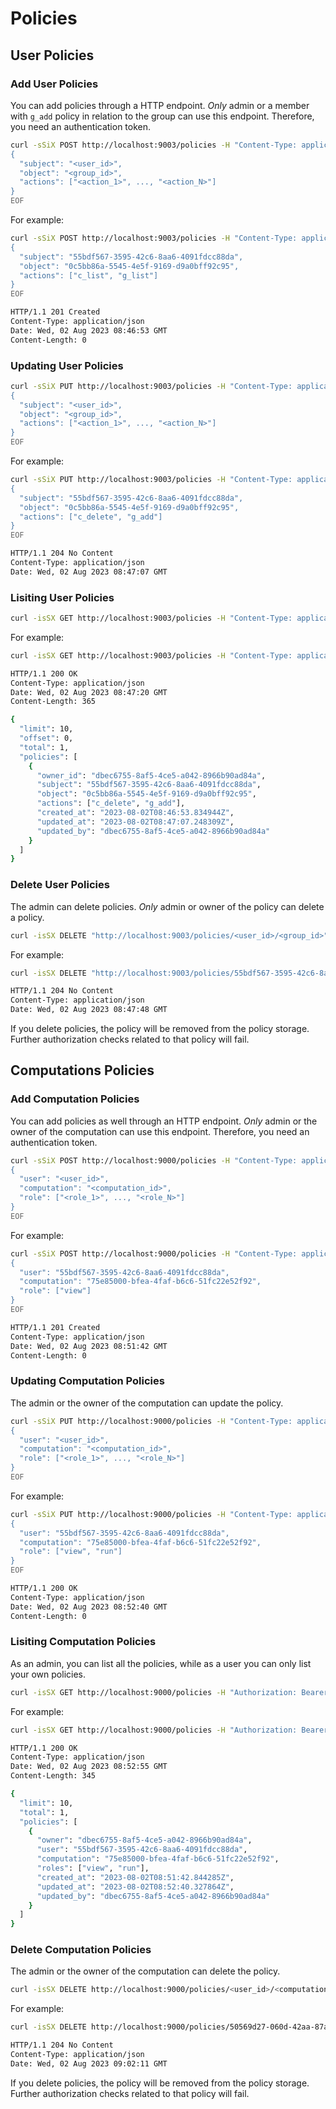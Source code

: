 # Policies

## User Policies

### Add User Policies

You can add policies through a HTTP endpoint. _Only_ admin or a member with `g_add` policy in relation to the group can use this endpoint. Therefore, you need an authentication token.

```bash
curl -sSiX POST http://localhost:9003/policies -H "Content-Type: application/json" -H "Authorization: Bearer <user_token>" -d @- << EOF
{
  "subject": "<user_id>",
  "object": "<group_id>",
  "actions": ["<action_1>", ..., "<action_N>"]
}
EOF
```

For example:

```bash
curl -sSiX POST http://localhost:9003/policies -H "Content-Type: application/json" -H "Authorization: Bearer <user_token>" -d @- << EOF
{
  "subject": "55bdf567-3595-42c6-8aa6-4091fdcc88da",
  "object": "0c5bb86a-5545-4e5f-9169-d9a0bff92c95",
  "actions": ["c_list", "g_list"]
}
EOF

HTTP/1.1 201 Created
Content-Type: application/json
Date: Wed, 02 Aug 2023 08:46:53 GMT
Content-Length: 0
```

### Updating User Policies

```bash
curl -sSiX PUT http://localhost:9003/policies -H "Content-Type: application/json" -H "Authorization: Bearer <user_token>" -d @- << EOF
{
  "subject": "<user_id>",
  "object": "<group_id>",
  "actions": ["<action_1>", ..., "<action_N>"]
}
EOF
```

For example:

```bash
curl -sSiX PUT http://localhost:9003/policies -H "Content-Type: application/json" -H "Authorization: Bearer <user_token>" -d @- << EOF
{
  "subject": "55bdf567-3595-42c6-8aa6-4091fdcc88da",
  "object": "0c5bb86a-5545-4e5f-9169-d9a0bff92c95",
  "actions": ["c_delete", "g_add"]
}
EOF

HTTP/1.1 204 No Content
Content-Type: application/json
Date: Wed, 02 Aug 2023 08:47:07 GMT
```

### Lisiting User Policies

```bash
curl -isSX GET http://localhost:9003/policies -H "Content-Type: application/json" -H "Authorization: Bearer <user_token>"
```

For example:

```bash
curl -isSX GET http://localhost:9003/policies -H "Content-Type: application/json" -H "Authorization: Bearer <user_token>"

HTTP/1.1 200 OK
Content-Type: application/json
Date: Wed, 02 Aug 2023 08:47:20 GMT
Content-Length: 365

{
  "limit": 10,
  "offset": 0,
  "total": 1,
  "policies": [
    {
      "owner_id": "dbec6755-8af5-4ce5-a042-8966b90ad84a",
      "subject": "55bdf567-3595-42c6-8aa6-4091fdcc88da",
      "object": "0c5bb86a-5545-4e5f-9169-d9a0bff92c95",
      "actions": ["c_delete", "g_add"],
      "created_at": "2023-08-02T08:46:53.834944Z",
      "updated_at": "2023-08-02T08:47:07.248309Z",
      "updated_by": "dbec6755-8af5-4ce5-a042-8966b90ad84a"
    }
  ]
}
```

### Delete User Policies

The admin can delete policies. _Only_ admin or owner of the policy can delete a policy.

```bash
curl -isSX DELETE "http://localhost:9003/policies/<user_id>/<group_id>" -H "Accept: application/json" -H "Authorization: Bearer <user_token>"
```

For example:

```bash
curl -isSX DELETE "http://localhost:9003/policies/55bdf567-3595-42c6-8aa6-4091fdcc88da/0c5bb86a-5545-4e5f-9169-d9a0bff92c95" -H "Accept: application/json" -H "Authorization: Bearer <user_token>"

HTTP/1.1 204 No Content
Content-Type: application/json
Date: Wed, 02 Aug 2023 08:47:48 GMT
```

If you delete policies, the policy will be removed from the policy storage. Further authorization checks related to that policy will fail.

## Computations Policies

### Add Computation Policies

You can add policies as well through an HTTP endpoint. _Only_ admin or the owner of the computation can use this endpoint. Therefore, you need an authentication token.

```bash
curl -sSiX POST http://localhost:9000/policies -H "Content-Type: application/json" -H "Authorization: Bearer <user_token>" -d @- << EOF
{
  "user": "<user_id>",
  "computation": "<computation_id>",
  "role": ["<role_1>", ..., "<role_N>"]
}
EOF
```

For example:

```bash
curl -sSiX POST http://localhost:9000/policies -H "Content-Type: application/json" -H "Authorization: Bearer <user_token>" -d @- << EOF
{
  "user": "55bdf567-3595-42c6-8aa6-4091fdcc88da",
  "computation": "75e85000-bfea-4faf-b6c6-51fc22e52f92",
  "role": ["view"]
}
EOF

HTTP/1.1 201 Created
Content-Type: application/json
Date: Wed, 02 Aug 2023 08:51:42 GMT
Content-Length: 0
```

### Updating Computation Policies

The admin or the owner of the computation can update the policy.

```bash
curl -sSiX PUT http://localhost:9000/policies -H "Content-Type: application/json" -H "Authorization: Bearer <user_token>" -d @- << EOF
{
  "user": "<user_id>",
  "computation": "<computation_id>",
  "role": ["<role_1>", ..., "<role_N>"]
}
EOF
```

For example:

```bash
curl -sSiX PUT http://localhost:9000/policies -H "Content-Type: application/json" -H "Authorization: Bearer <user_token>" -d @- << EOF
{
  "user": "55bdf567-3595-42c6-8aa6-4091fdcc88da",
  "computation": "75e85000-bfea-4faf-b6c6-51fc22e52f92",
  "role": ["view", "run"]
}
EOF

HTTP/1.1 200 OK
Content-Type: application/json
Date: Wed, 02 Aug 2023 08:52:40 GMT
Content-Length: 0
```

### Lisiting Computation Policies

As an admin, you can list all the policies, while as a user you can only list your own policies.

```bash
curl -isSX GET http://localhost:9000/policies -H "Authorization: Bearer <user_token>"
```

For example:

```bash
curl -isSX GET http://localhost:9000/policies -H "Authorization: Bearer <user_token>"

HTTP/1.1 200 OK
Content-Type: application/json
Date: Wed, 02 Aug 2023 08:52:55 GMT
Content-Length: 345

{
  "limit": 10,
  "total": 1,
  "policies": [
    {
      "owner": "dbec6755-8af5-4ce5-a042-8966b90ad84a",
      "user": "55bdf567-3595-42c6-8aa6-4091fdcc88da",
      "computation": "75e85000-bfea-4faf-b6c6-51fc22e52f92",
      "roles": ["view", "run"],
      "created_at": "2023-08-02T08:51:42.844285Z",
      "updated_at": "2023-08-02T08:52:40.327864Z",
      "updated_by": "dbec6755-8af5-4ce5-a042-8966b90ad84a"
    }
  ]
}
```

### Delete Computation Policies

The admin or the owner of the computation can delete the policy.

```bash
curl -isSX DELETE http://localhost:9000/policies/<user_id>/<computation_id> -H "Accept: application/json" -H "Authorization: Bearer <user_token>"
```

For example:

```bash
curl -isSX DELETE http://localhost:9000/policies/50569d27-060d-42aa-87a8-11b596ef0e68/75e85000-bfea-4faf-b6c6-51fc22e52f92 -H "Accept: application/json" -H "Authorization: Bearer <user_token>"

HTTP/1.1 204 No Content
Content-Type: application/json
Date: Wed, 02 Aug 2023 09:02:11 GMT
```

If you delete policies, the policy will be removed from the policy storage. Further authorization checks related to that policy will fail.
